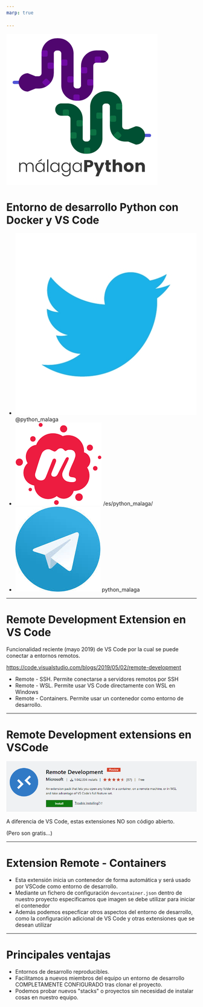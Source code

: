 ```yaml
---
marp: true

---
```

![width:500px bg left](img/python_malaga.png "python málaga")

# Entorno de desarrollo Python con Docker y VS Code

- ![width:30px](img/twitter.jpg "wewantyou") @python_malaga
- ![width:30px](img/meetup.png "wewantyou") /es/python_malaga/
- ![width:30px](img/telegram.jpeg "wewantyou") python_malaga

---

# Remote Development Extension en VS Code

Funcionalidad reciente (mayo 2019) de VS Code por la cual se puede conectar a entornos remotos.

https://code.visualstudio.com/blogs/2019/05/02/remote-development

- Remote - SSH. Permite conectarse a servidores remotos por SSH
- Remote - WSL. Permite usar VS Code directamente con WSL en Windows
- Remote - Containers. Permite usar un contenedor como entorno de desarrollo.


---

# Remote Development extensions en VSCode

![](img/remote_extensions.png)

A diferencia de VS Code, estas extensiones NO son código abierto.

(Pero son gratis...)

---

# Extension Remote - Containers
- Esta extensión inicia un contenedor de forma automática y será usado por VSCode como entorno de desarrollo.
- Mediante un fichero de configuración `devcontainer.json` dentro de nuestro proyecto especificamos que imagen se debe utilizar para iniciar el contenedor
- Además podemos especficar otros aspectos del entorno de desarrollo, como la configuración adicional de VS Code y otras extensiones que se desean utilizar

---

# Principales ventajas
- Entornos de desarrollo reproducibles.
- Facilitamos a nuevos miembros del equipo un entorno de desarrollo COMPLETAMENTE CONFIGURADO tras clonar el proyecto.
- Podemos probar nuevos "stacks" o proyectos sin necesidad de instalar cosas en nuestro equipo.

